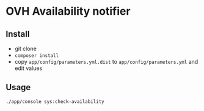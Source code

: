 # OVH Availability notifier

## Install

 * git clone
 * `composer install`
 * copy `app/config/parameters.yml.dist` to `app/config/parameters.yml` and edit values

## Usage

```
./app/console sys:check-availability
```

